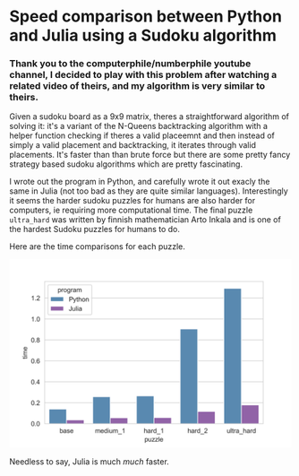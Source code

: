 # Speed comparison between Python and Julia using a Sudoku algorithm


### Thank you to the computerphile/numberphile youtube channel, I decided to play with this problem after watching a related video of theirs, and my algorithm is very similar to theirs.

Given a sudoku board as a 9x9 matrix, theres a straightforward algorithm of solving it: it's a variant of the N-Queens backtracking algorithm with a helper function checking if theres a valid placeemnt and then instead of simply a valid placement and backtracking, it iterates through valid placements. It's faster than than brute force but there are some pretty fancy strategy based sudoku algorithms which are pretty fascinating. 

I wrote out the program in Python, and carefully wrote it out exacly the same in Julia (not too bad as they are quite similar languages). Interestingly it seems the harder sudoku puzzles for humans are also harder for computers, ie requiring more computational time. The final puzzle `ultra_hard` was written by finnish mathematician Arto Inkala and is one of the hardest Sudoku puzzles for humans to do. 

Here are the time comparisons for each puzzle.

![img text](pyjl_speeds.png "Title")

Needless to say, Julia is much *much* faster. 
